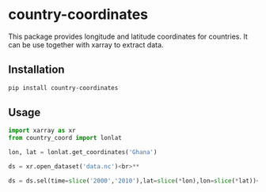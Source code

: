 # country-coordinates

This package provides longitude and latitude coordinates for countries.
It can be use together with xarray to extract data.

## Installation

```sh
pip install country-coordinates

```

## Usage

```python
import xarray as xr
from country_coord import lonlat

lon, lat = lonlat.get_coordinates('Ghana')

ds = xr.open_dataset('data.nc')<br>**

ds = ds.sel(time=slice('2000','2010'),lat=slice(*lon),lon=slice(*lat))<br>


```
